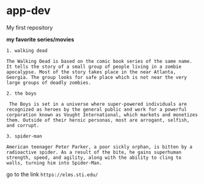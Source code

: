 # app-dev
My first repository

**my favorite series/movies**

	1. walking dead
 `The Walking Dead is based on the comic book series of the same name. It tells the story of a small group of people living in a zombie apocalypse. Most of the story takes place in the near Atlanta, Georgia. The group looks for safe place which is not near the very large groups of deadly zombies.`
 
 	2. the boys
  ` The Boys is set in a universe where super-powered individuals are recognized as heroes by the general public and work for a powerful corporation known as Vought International, which markets and monetizes them. Outside of their heroic personas, most are arrogant, selfish, and corrupt.`
  
  	3. spider-man
  `American teenager Peter Parker, a poor sickly orphan, is bitten by a radioactive spider. As a result of the bite, he gains superhuman strength, speed, and agility, along with the ability to cling to walls, turning him into Spider-Man.`

go to the link `https://elms.sti.edu/`
